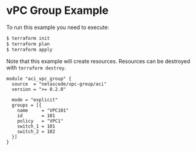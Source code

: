 <!-- BEGIN_TF_DOCS -->
# vPC Group Example

To run this example you need to execute:

```bash
$ terraform init
$ terraform plan
$ terraform apply
```

Note that this example will create resources. Resources can be destroyed with `terraform destroy`.

```hcl
module "aci_vpc_group" {
  source  = "netascode/vpc-group/aci"
  version = ">= 0.2.0"

  mode = "explicit"
  groups = [{
    name     = "VPC101"
    id       = 101
    policy   = "VPC1"
    switch_1 = 101
    switch_2 = 102
  }]
}
```
<!-- END_TF_DOCS -->